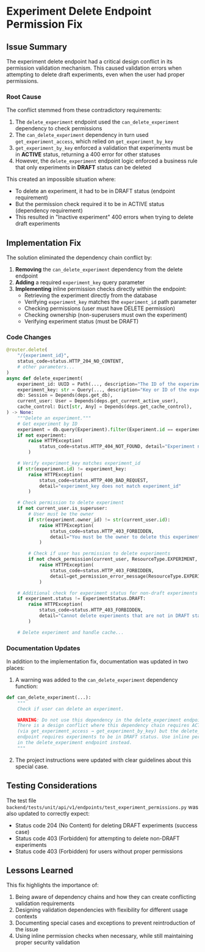 # Experiment Delete Endpoint Permission Fix

## Issue Summary

The experiment delete endpoint had a critical design conflict in its permission validation mechanism. This caused validation errors when attempting to delete draft experiments, even when the user had proper permissions.

### Root Cause

The conflict stemmed from these contradictory requirements:

1. The `delete_experiment` endpoint used the `can_delete_experiment` dependency to check permissions
2. The `can_delete_experiment` dependency in turn used `get_experiment_access`, which relied on `get_experiment_by_key`
3. `get_experiment_by_key` enforced a validation that experiments must be in **ACTIVE** status, returning a 400 error for other statuses
4. However, the `delete_experiment` endpoint logic enforced a business rule that only experiments in **DRAFT** status can be deleted

This created an impossible situation where:
- To delete an experiment, it had to be in DRAFT status (endpoint requirement)
- But the permission check required it to be in ACTIVE status (dependency requirement)
- This resulted in "Inactive experiment" 400 errors when trying to delete draft experiments

## Implementation Fix

The solution eliminated the dependency chain conflict by:

1. **Removing** the `can_delete_experiment` dependency from the delete endpoint
2. **Adding** a required `experiment_key` query parameter
3. **Implementing** inline permission checks directly within the endpoint:
   - Retrieving the experiment directly from the database
   - Verifying `experiment_key` matches the `experiment_id` path parameter
   - Checking permissions (user must have DELETE permission)
   - Checking ownership (non-superusers must own the experiment)
   - Verifying experiment status (must be DRAFT)

### Code Changes

```python
@router.delete(
    "/{experiment_id}",
    status_code=status.HTTP_204_NO_CONTENT,
    # other parameters...
)
async def delete_experiment(
    experiment_id: UUID = Path(..., description="The ID of the experiment to delete"),
    experiment_key: str = Query(..., description="Key or ID of the experiment to delete (must match experiment_id)"),
    db: Session = Depends(deps.get_db),
    current_user: User = Depends(deps.get_current_active_user),
    cache_control: Dict[str, Any] = Depends(deps.get_cache_control),
) -> None:
    """Delete an experiment."""
    # Get experiment by ID
    experiment = db.query(Experiment).filter(Experiment.id == experiment_id).first()
    if not experiment:
        raise HTTPException(
            status_code=status.HTTP_404_NOT_FOUND, detail="Experiment not found"
        )

    # Verify experiment_key matches experiment_id
    if str(experiment.id) != experiment_key:
        raise HTTPException(
            status_code=status.HTTP_400_BAD_REQUEST,
            detail="experiment_key does not match experiment_id"
        )

    # Check permission to delete experiment
    if not current_user.is_superuser:
        # User must be the owner
        if str(experiment.owner_id) != str(current_user.id):
            raise HTTPException(
                status_code=status.HTTP_403_FORBIDDEN,
                detail="You must be the owner to delete this experiment",
            )

        # Check if user has permission to delete experiments
        if not check_permission(current_user, ResourceType.EXPERIMENT, Action.DELETE):
            raise HTTPException(
                status_code=status.HTTP_403_FORBIDDEN,
                detail=get_permission_error_message(ResourceType.EXPERIMENT, Action.DELETE),
            )

    # Additional check for experiment status for non-draft experiments
    if experiment.status != ExperimentStatus.DRAFT:
        raise HTTPException(
            status_code=status.HTTP_403_FORBIDDEN,
            detail="Cannot delete experiments that are not in DRAFT status",
        )

    # Delete experiment and handle cache...
```

### Documentation Updates

In addition to the implementation fix, documentation was updated in two places:

1. A warning was added to the `can_delete_experiment` dependency function:
```python
def can_delete_experiment(...):
    """
    Check if user can delete an experiment.

    WARNING: Do not use this dependency in the delete_experiment endpoint!
    There is a design conflict where this dependency chain requires ACTIVE experiments
    (via get_experiment_access → get_experiment_by_key) but the delete_experiment
    endpoint requires experiments to be in DRAFT status. Use inline permission checks
    in the delete_experiment endpoint instead.
    """
```

2. The project instructions were updated with clear guidelines about this special case.

## Testing Considerations

The test file `backend/tests/unit/api/v1/endpoints/test_experiment_permissions.py` was also updated to correctly expect:

- Status code 204 (No Content) for deleting DRAFT experiments (success case)
- Status code 403 (Forbidden) for attempting to delete non-DRAFT experiments
- Status code 403 (Forbidden) for users without proper permissions

## Lessons Learned

This fix highlights the importance of:

1. Being aware of dependency chains and how they can create conflicting validation requirements
2. Designing validation dependencies with flexibility for different usage contexts
3. Documenting special cases and exceptions to prevent reintroduction of the issue
4. Using inline permission checks when necessary, while still maintaining proper security validation
